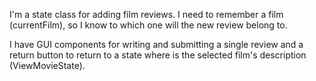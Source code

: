 I'm a state class for adding film reviews. I need to remember a film (currentFilm), so I know to which one will the new review belong to.

 I have GUI components for writing and submitting a single review and a return button to return to a state where is the selected film's description (ViewMovieState).